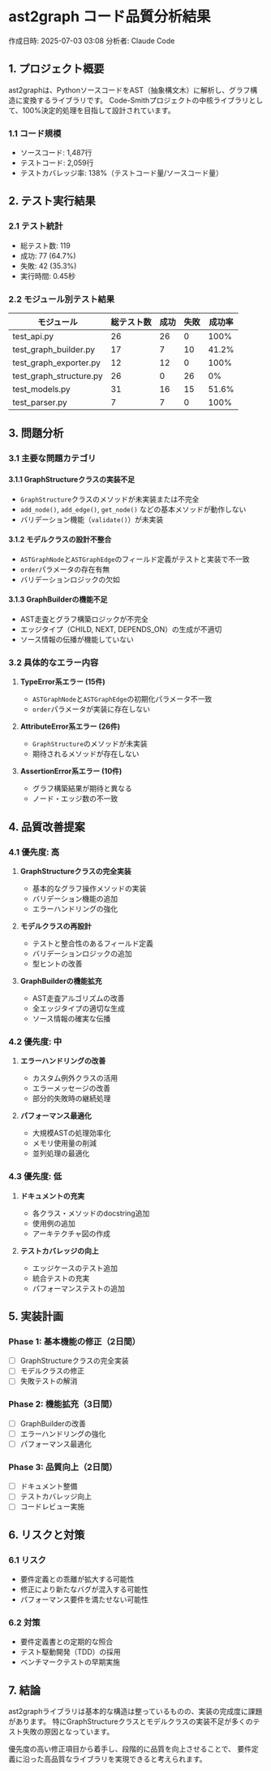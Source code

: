 # ast2graph コード品質分析結果

作成日時: 2025-07-03 03:08
分析者: Claude Code

## 1. プロジェクト概要

ast2graphは、PythonソースコードをAST（抽象構文木）に解析し、グラフ構造に変換するライブラリです。
Code-Smithプロジェクトの中核ライブラリとして、100%決定的処理を目指して設計されています。

### 1.1 コード規模
- ソースコード: 1,487行
- テストコード: 2,059行
- テストカバレッジ率: 138%（テストコード量/ソースコード量）

## 2. テスト実行結果

### 2.1 テスト統計
- 総テスト数: 119
- 成功: 77 (64.7%)
- 失敗: 42 (35.3%)
- 実行時間: 0.45秒

### 2.2 モジュール別テスト結果

| モジュール | 総テスト数 | 成功 | 失敗 | 成功率 |
|-----------|-----------|------|------|--------|
| test_api.py | 26 | 26 | 0 | 100% |
| test_graph_builder.py | 17 | 7 | 10 | 41.2% |
| test_graph_exporter.py | 12 | 12 | 0 | 100% |
| test_graph_structure.py | 26 | 0 | 26 | 0% |
| test_models.py | 31 | 16 | 15 | 51.6% |
| test_parser.py | 7 | 7 | 0 | 100% |

## 3. 問題分析

### 3.1 主要な問題カテゴリ

#### 3.1.1 GraphStructureクラスの実装不足
- `GraphStructure`クラスのメソッドが未実装または不完全
- `add_node()`, `add_edge()`, `get_node()` などの基本メソッドが動作しない
- バリデーション機能（`validate()`）が未実装

#### 3.1.2 モデルクラスの設計不整合
- `ASTGraphNode`と`ASTGraphEdge`のフィールド定義がテストと実装で不一致
- `order`パラメータの存在有無
- バリデーションロジックの欠如

#### 3.1.3 GraphBuilderの機能不足
- AST走査とグラフ構築ロジックが不完全
- エッジタイプ（CHILD, NEXT, DEPENDS_ON）の生成が不適切
- ソース情報の伝播が機能していない

### 3.2 具体的なエラー内容

1. **TypeError系エラー (15件)**
   - `ASTGraphNode`と`ASTGraphEdge`の初期化パラメータ不一致
   - `order`パラメータが実装に存在しない

2. **AttributeError系エラー (26件)**
   - `GraphStructure`のメソッドが未実装
   - 期待されるメソッドが存在しない

3. **AssertionError系エラー (10件)**
   - グラフ構築結果が期待と異なる
   - ノード・エッジ数の不一致

## 4. 品質改善提案

### 4.1 優先度: 高

1. **GraphStructureクラスの完全実装**
   - 基本的なグラフ操作メソッドの実装
   - バリデーション機能の追加
   - エラーハンドリングの強化

2. **モデルクラスの再設計**
   - テストと整合性のあるフィールド定義
   - バリデーションロジックの追加
   - 型ヒントの改善

3. **GraphBuilderの機能拡充**
   - AST走査アルゴリズムの改善
   - 全エッジタイプの適切な生成
   - ソース情報の確実な伝播

### 4.2 優先度: 中

1. **エラーハンドリングの改善**
   - カスタム例外クラスの活用
   - エラーメッセージの改善
   - 部分的失敗時の継続処理

2. **パフォーマンス最適化**
   - 大規模ASTの処理効率化
   - メモリ使用量の削減
   - 並列処理の最適化

### 4.3 優先度: 低

1. **ドキュメントの充実**
   - 各クラス・メソッドのdocstring追加
   - 使用例の追加
   - アーキテクチャ図の作成

2. **テストカバレッジの向上**
   - エッジケースのテスト追加
   - 統合テストの充実
   - パフォーマンステストの追加

## 5. 実装計画

### Phase 1: 基本機能の修正（2日間）
- [ ] GraphStructureクラスの完全実装
- [ ] モデルクラスの修正
- [ ] 失敗テストの解消

### Phase 2: 機能拡充（3日間）
- [ ] GraphBuilderの改善
- [ ] エラーハンドリングの強化
- [ ] パフォーマンス最適化

### Phase 3: 品質向上（2日間）
- [ ] ドキュメント整備
- [ ] テストカバレッジ向上
- [ ] コードレビュー実施

## 6. リスクと対策

### 6.1 リスク
- 要件定義との乖離が拡大する可能性
- 修正により新たなバグが混入する可能性
- パフォーマンス要件を満たせない可能性

### 6.2 対策
- 要件定義書との定期的な照合
- テスト駆動開発（TDD）の採用
- ベンチマークテストの早期実施

## 7. 結論

ast2graphライブラリは基本的な構造は整っているものの、実装の完成度に課題があります。
特にGraphStructureクラスとモデルクラスの実装不足が多くのテスト失敗の原因となっています。

優先度の高い修正項目から着手し、段階的に品質を向上させることで、
要件定義に沿った高品質なライブラリを実現できると考えられます。